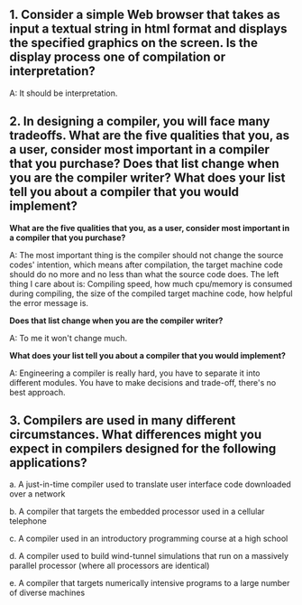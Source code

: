 ## 1. Consider a simple Web browser that takes as input a textual string in html format and displays the specified graphics on the screen. Is the display process one of compilation or interpretation?

A: It should be interpretation.

## 2. In designing a compiler, you will face many tradeoffs. What are the five qualities that you, as a user, consider most important in a compiler that you purchase? Does that list change when you are the compiler writer? What does your list tell you about a compiler that you would implement?

**What are the five qualities that you, as a user, consider most important in a compiler that you purchase?**

A: The most important thing is the compiler should not change the source codes' intention, which means after compilation, the target machine code should do no more and no less than what the source code does.
   The left thing I care about is: Compiling speed, how much cpu/memory is consumed during compiling, the size of the compiled target machine code, how helpful the error message is.

**Does that list change when you are the compiler writer?**

A: To me it won't change much.

**What does your list tell you about a compiler that you would implement?**

A: Engineering a compiler is really hard, you have to separate it into different modules. You have to make decisions and trade-off, there's no best approach.

## 3. Compilers are used in many different circumstances. What differences might you expect in compilers designed for the following applications?

a. A just-in-time compiler used to translate user interface code downloaded over a network

b. A compiler that targets the embedded processor used in a cellular telephone

c. A compiler used in an introductory programming course at a high school

d. A compiler used to build wind-tunnel simulations that run on a massively parallel processor (where all processors are identical)

e. A compiler that targets numerically intensive programs to a large number of diverse machines
